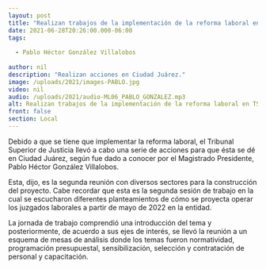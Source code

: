 ```yaml
---
layout: post
title: "Realizan trabajos de la implementación de la reforma laboral en TSJ "
date: 2021-06-28T20:26:00.000-06:00
tags:
  
  - Pablo Héctor González Villalobos
  
author: nil
description: "Realizan acciones en Ciudad Juárez."
image: /uploads/2021/images-PABLO.jpg
video: nil
audio: /uploads/2021/audio-ML06_PABLO_GONZALEZ.mp3
alt: Realizan trabajos de la implementación de la reforma laboral en TSJ 
front: false
section: Local
---
```


Debido a que se tiene que implementar la reforma laboral, el Tribunal Superior de Justicia llevó a cabo una serie de acciones para que ésta se dé en Ciudad Juárez, según fue dado a conocer por el Magistrado Presidente, Pablo Héctor González Villalobos.

Esta, dijo, es la segunda reunión con diversos sectores para la construcción del proyecto. Cabe recordar que esta es la segunda sesión de trabajo en la cual se escucharon diferentes planteamientos de cómo se proyecta operar los juzgados laborales a partir de mayo de 2022 en la entidad.

La jornada de trabajo comprendió una introducción del tema y posteriormente, de acuerdo a sus ejes de interés, se llevó la reunión a un esquema de mesas de análisis donde los temas fueron normatividad, programación presupuestal, sensibilización, selección y contratación de personal y capacitación.

